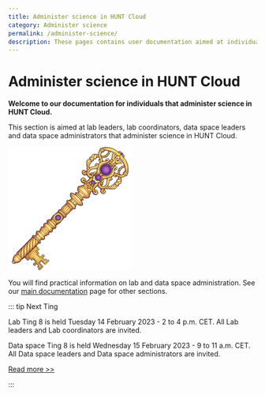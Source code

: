 ```yaml
---
title: Administer science in HUNT Cloud
category: Administer science
permalink: /administer-science/
description: These pages contains user documentation aimed at individuals that administer science in HUNT Cloud.
---
```


# Administer science in HUNT Cloud

**Welcome to our documentation for individuals that administer science in HUNT Cloud.**

This section is aimed at lab leaders, lab coordinators, data space leaders and data space administrators that administer science in HUNT Cloud. 

![Custom key](../images/hunt-cloud_key_250.png)

You will find practical information on lab and data space administration. See our [main documentation](/) page for other sections.

::: tip Next Ting

Lab Ting 8 is held Tuesday 14 February 2023 - 2 to 4 p.m. CET. All Lab leaders and Lab coordinators are invited.

Data space Ting 8 is held Wednesday 15 February 2023 - 9 to 11 a.m. CET. All Data space leaders and Data space administrators are invited.

[Read more >>](/administer-science/community/ting)

:::


